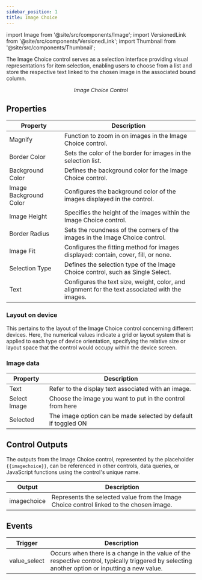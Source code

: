 ```yaml
---
sidebar_position: 1
title: Image Choice
---
```


import Image from '@site/src/components/Image';
import VersionedLink from '@site/src/components/VersionedLink';
import Thumbnail from '@site/src/components/Thumbnail';

The Image Choice control serves as a selection interface providing visual representations for item selection, enabling users to choose from a list and store the respective text linked to the chosen image in the associated bound column.

<figure>
  <Thumbnail src="/img/reference/controls/image-choice/preview.png" alt="Image Choice Control" />
  <figcaption align="center"><i>Image Choice Control</i></figcaption>
</figure>

## Properties

| Property               | Description                                                                                      |
|------------------------|--------------------------------------------------------------------------------------------------|
| Magnify                | Function to zoom in on images in the Image Choice control.                                         |
| Border Color           | Sets the color of the border for images in the selection list.                                      |
| Background Color       | Defines the background color for the Image Choice control.                                          |
| Image Background Color | Configures the background color of the images displayed in the control.                             |
| Image Height           | Specifies the height of the images within the Image Choice control.                                 |
| Border Radius          | Sets the roundness of the corners of the images in the Image Choice control.                       |
| Image Fit              | Configures the fitting method for images displayed: contain, cover, fill, or none.                 |
| Selection Type         | Defines the selection type of the Image Choice control, such as Single Select.                      |
| Text                   | Configures the text size, weight, color, and alignment for the text associated with the images.    |

### Layout on device

This  pertains to the layout of the Image Choice control concerning different devices. Here, the numerical values indicate a grid or layout system that is applied to each type of device orientation, specifying the relative size or layout space that the control would occupy within the device screen.

### Image data

| Property         | Description                                                                                                     |
|------------------|-----------------------------------------------------------------------------------------------------------------|
| Text         | Refer to the display text associated with an image.      
| Select Image | Choose the image you want to put in the control from here  |
| Selected | The image option can be made selected by default if toggled ON |

## Control Outputs

The outputs from the Image Choice control, represented by the placeholder `{{imagechoice}}`, can be referenced in other controls, data queries, or JavaScript functions using the control's unique name.

| Output       | Description                                                                                  |
|--------------|----------------------------------------------------------------------------------------------|
| imagechoice  | Represents the selected value from the Image Choice control linked to the chosen image.     |


## Events


| Trigger     | Description                                                                                                                              |
|--------------|------------------------------------------------------------------------------------------------------------------------------------------|
| value_select | Occurs when there is a change in the value of the respective control, typically triggered by selecting another option or inputting a new value. |

